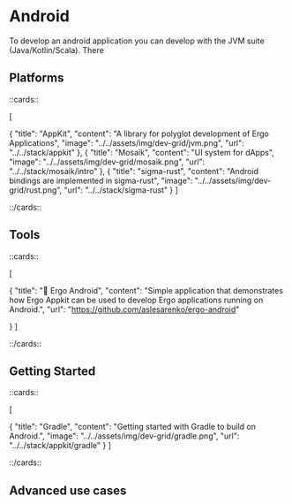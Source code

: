# Android

To develop an android application you can develop with the JVM suite (Java/Kotlin/Scala). There 

## Platforms 

::cards::

[

  {
    "title": "AppKit",
    "content": "A library for polyglot development of Ergo Applications",
    "image": "../../assets/img/dev-grid/jvm.png",
    "url": "../../stack/appkit"
  },
  {
    "title": "Mosaik",
    "content": "UI system for dApps",
    "image": "../../assets/img/dev-grid/mosaik.png",
    "url": "../../stack/mosaik/intro"
  },
  {
    "title": "sigma-rust",
    "content": "Android bindings are implemented in sigma-rust",
    "image": "../../assets/img/dev-grid/rust.png",
    "url": "../../stack/sigma-rust"
  }
]

::/cards::



## Tools

::cards::

[

  {
    "title": "🔗 Ergo Android",
    "content": "Simple application that demonstrates how Ergo Appkit can be used to develop Ergo applications running on Android.",
    "url": "https://github.com/aslesarenko/ergo-android"

  }
]

::/cards::

## Getting Started

::cards::

[


  {
    "title": "Gradle",
    "content": "Getting started with Gradle to build on Android.",
    "image": "../../assets/img/dev-grid/gradle.png",
    "url": "../../stack/appkit/gradle"
  }
]

::/cards::


## Advanced use cases
